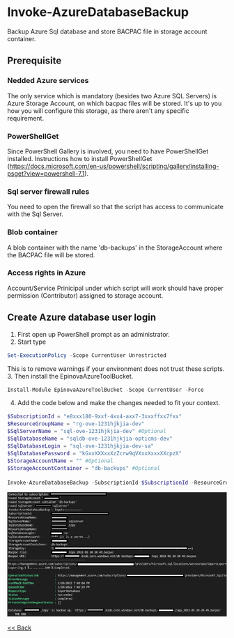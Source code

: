 # Invoke-AzureDatabaseBackup
Backup Azure Sql database and store BACPAC file in storage account container.

## Prerequisite
### Nedded Azure services
The only service which is mandatory (besides two Azure SQL Servers) is Azure Storage Account, on which bacpac files will be stored. It's up to you how you will configure this storage, as there aren't any specific requirement.  
### PowerShellGet
Since PowerShell Gallery is involved, you need to have PowerShellGet installed. Instructions how to install PowerShellGet (https://docs.microsoft.com/en-us/powershell/scripting/gallery/installing-psget?view=powershell-7.1).
### Sql server firewall rules
You need to open the firewall so that the script has access to communicate with the Sql Server.
### Blob container
A blob container with the name 'db-backups' in the StorageAccount where the BACPAC file will be stored.
### Access rights in Azure
Account/Service Prinicipal under which script will work should have proper permission (Contributor) assigned to storage account.

## Create Azure database user login
1.	First open up PowerShell prompt as an administrator.
2.	Start type 
```powershell
Set-ExecutionPolicy -Scope CurrentUser Unrestricted
```
This is to remove warnings if your environment does not trust these scripts.  
3.	Then install the EpinovaAzureToolBucket. 
```powershell
Install-Module EpinovaAzureToolBucket -Scope CurrentUser -Force
```  
4.	Add the code below and make the changes needed to fit your context.
```powershell
$SubscriptionId = "e8xxx180-9xxf-4xx4-axx7-3xxxffxx7fxx"
$ResourceGroupName = "rg-ove-1231hjkjia-dev"
$SqlServerName = "sql-ove-1231hjkjia-dev" #Optional
$SqlDatabaseName = "sqldb-ove-1231hjkjia-opticms-dev"
$SqlDatabaseLogin = "sql-ove-1231hjkjia-dev-sa"
$SqlDatabasePassword = "kGxxXXXxxXzZcrw9qVXxxXxxxXXcpzX"
$StorageAccountName = "" #Optional
$StorageAccountContainer = "db-backups" #Optional

Invoke-AzureDatabaseBackup -SubscriptionId $SubscriptionId -ResourceGroupName $ResourceGroupName -SqlServerName $SqlServerName -SqlDatabaseName $SqlDatabaseName -SqlDatabaseLogin $SqlDatabaseLogin -SqlDatabasePassword $SqlDatabasePassword -StorageAccountName $StorageAccountName -StorageAccountContainer $StorageAccountContainer
```
![PowerShell result](PsResult.jpg)  


[<< Back](/README.md)